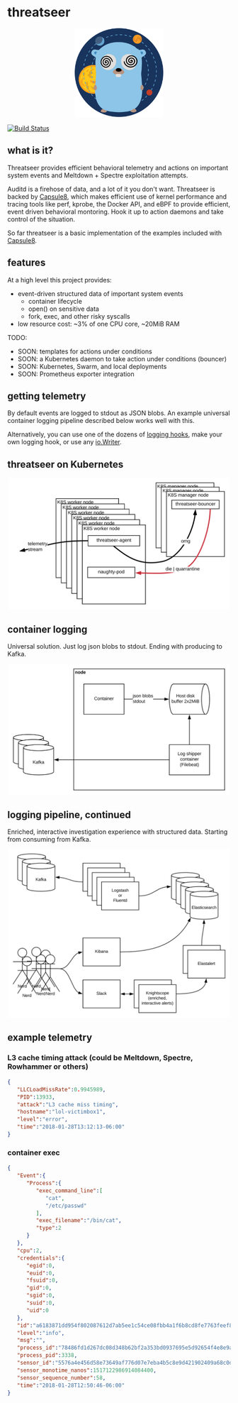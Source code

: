 # threatseer

<p align="center">
  <img src="img/gopher.svg" width="200"/>
</p>

[![Build Status](https://travis-ci.org/dustin-decker/threatseer.svg?branch=master)](https://travis-ci.org/dustin-decker/threatseer)

## what is it?

Threatseer provides efficient behavioral telemetry and actions on important system events and Meltdown + Spectre exploitation attempts.

Auditd is a firehose of data, and a lot of it you don't want. Threatseer is backed by [Capsule8](https://github.com/capsule8/capsule8), which makes efficient use of kernel performance and tracing tools like perf, kprobe, the Docker API, and eBPF to provide efficient, event driven behavioral montoring. Hook it up to action daemons and take control of the situation.

So far threatseer is a basic implementation of the examples included with [Capsule8](https://github.com/capsule8/capsule8).

## features

At a high level this project provides:

- event-driven structured data of important system events
  - container lifecycle
  - open() on sensitive data
  - fork, exec, and other risky syscalls
- low resource cost: ~3% of one CPU core, ~20MiB RAM

TODO:

- SOON: templates for actions under conditions
- SOON: a Kubernetes daemon to take action under conditions (bouncer)
- SOON: Kubernetes, Swarm, and local deployments
- SOON: Prometheus exporter integration

## getting telemetry

By default events are logged to stdout as JSON blobs. An example universal container logging pipeline described below works well with this.

Alternatively, you can use one of the dozens of [logging hooks](https://github.com/sirupsen/logrus#hooks), make your own logging hook, or use any [io.Writer](https://godoc.org/github.com/sirupsen/logrus#SetOutput).

## threatseer on Kubernetes


<p align="center">
  <img src="img/threatseer-arch.svg" width="500"/>
</p>

## container logging
Universal solution. Just log json blobs to stdout. Ending with producing to Kafka.

<p align="center">
  <img src="img/container-logging.svg" width="500"/>
</p>

## logging pipeline, continued
Enriched, interactive investigation experience with structured data. Starting from consuming from Kafka.

<p align="center">
  <img src="img/logging-pipeline.svg" width="500"/>
</p>


## example telemetry

### L3 cache timing attack (could be Meltdown, Spectre, Rowhammer or others)

``` json
{
   "LLCLoadMissRate":0.9945989,
   "PID":13933,
   "attack":"L3 cache miss timing",
   "hostname":"lol-victimbox1",
   "level":"error",
   "time":"2018-01-28T13:12:13-06:00"
}
```

### container exec

``` json
{
   "Event":{
      "Process":{
         "exec_command_line":[
            "cat",
            "/etc/passwd"
         ],
         "exec_filename":"/bin/cat",
         "type":2
      }
   },
   "cpu":2,
   "credentials":{
      "egid":0,
      "euid":0,
      "fsuid":0,
      "gid":0,
      "sgid":0,
      "suid":0,
      "uid":0
   },
   "id":"a6183871dd954f802087612d7ab5ee1c54ce08fbb4a1f6b8cd8fe7763feef8de",
   "level":"info",
   "msg":"",
   "process_id":"78486fd1d267dc08d348b62bf2a353bd0937695e5d92654f4e8e9a31180f889f",
   "process_pid":3338,
   "sensor_id":"5576a4e456d58e73649af776d07e7eba4b5c8e9d421902409a68c0d6baf48dcf",
   "sensor_monotime_nanos":1517122986914084400,
   "sensor_sequence_number":58,
   "time":"2018-01-28T12:50:46-06:00"
}
```